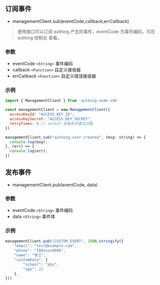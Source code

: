 ## 订阅事件
- managementClient.sub(eventCode,callback,errCallback)
> 使用接口可以订阅 authing 产生的事件，eventCode 为事件编码，可在 authing 控制台 查看。

### 参数
- eventCode `<String>`  事件编码
- callback `<Function>` 自定义接收器
- errCallback `<Function>` 自定义错误接收器

### 示例
```javascript
import { ManagementClient } from 'authing-node-sdk'

const managementClient = new ManagementClient({
  accessKeyId: "ACCESS_KEY_ID",
  accessKeySecret: "ACCESS_KEY_SECRET",
  retryTimes: 0 // socket 连接失败重试次数
})

managementClient.sub("authing.user.created", (msg: string) => {
  console.log(msg);
}, (err) => {
  console.log(err);
})
```

## 发布事件
- managementClient.pub(eventCode, data)

### 参数
- eventCode `<String>`  事件编码
- data `<String>` 事件体

### 示例
```javascript
managementClient.pub("CUSTOM_EVENT", JSON.stringify({
    "email": "test@example.com",
    "phone": "188xxxx8888",
    "name": "张三",
    "customData": {
        "school": "pku",
        "age": 22
    },
}))
```
